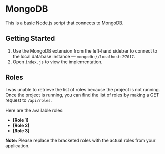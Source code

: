 # MongoDB

This is a basic Node.js script that connects to MongoDB.

## Getting Started

1. Use the MongoDB extension from the left-hand sidebar to connect to the local database instance — `mongodb://localhost:27017`.
2. Open `index.js` to view the implementation.

## Roles

I was unable to retrieve the list of roles because the project is not running. Once the project is running, you can find the list of roles by making a GET request to `/api/roles`.

Here are the available roles:

* **[Role 1]**
* **[Role 2]**
* **[Role 3]**

**Note:** Please replace the bracketed roles with the actual roles from your application.
